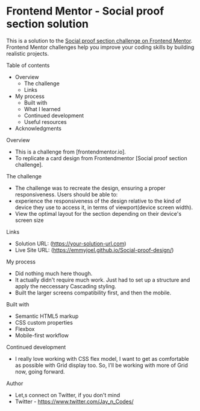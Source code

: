 # Frontend Mentor - Social proof section solution

This is a solution to the [Social proof section challenge on Frontend Mentor](https://www.frontendmentor.io/challenges/social-proof-section-6e0qTv_bA). Frontend Mentor challenges help you improve your coding skills by building realistic projects. 

 Table of contents

- Overview
  - The challenge
  - Links
- My process
  - Built with
  - What I learned
  - Continued development
  - Useful resources
- Acknowledgments


Overview
 - This is a challenge from [frontendmentor.io].
 - To replicate a card design from Frontendmentor [Social proof section challenge].


The challenge
- The challenge was to recreate the design, ensuring a proper responsiveness.
Users should be able to:
- experience the responsiveness of the design relative to the kind of device they use to access it, in terms of viewport(device screen width).
- View the optimal layout for the section depending on their device's screen size


Links

- Solution URL: (https://your-solution-url.com)
- Live Site URL: (https://emmyjoel.github.io/Social-proof-design/)

My process
- Did nothing much here though.
- It actually didn't require much work. Just had to set up a structure and apply the neccessary Cascading styling. 
- Built the larger screens compatibility first, and then the mobile.

Built with

- Semantic HTML5 markup
- CSS custom properties
- Flexbox
- Mobile-first workflow



Continued development

- I really love working with CSS flex model, I want to get as comfortable as possible with Grid display too. So, I'll be working with more of Grid now, going forward.


Author

- Let,s connect on Twitter, if you don't mind
- Twitter - https://www.twitter.com/Jay_n_Codes/


